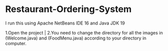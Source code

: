 # Restaurant-Ordering-System

I run this using Apache NetBeans IDE 16 and Java JDK 19

1.Open the project |
2.You need to change the directory for all the images in (Welcome.java) and (FoodMenu.java) according to your directory in computer.
